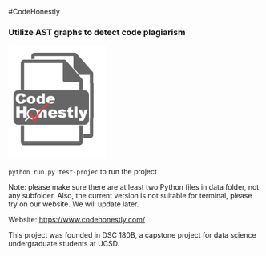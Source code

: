 #CodeHonestly
### Utilize AST graphs to detect code plagiarism

![](logo.png)

`python run.py test-projec` to run the project

Note: please make sure there are at least two Python files in data folder, not any subfolder. Also, the current version is not suitable for terminal, please try on our website. We will update later.

Website: https://www.codehonestly.com/

This project was founded in DSC 180B, a capstone project for data science undergraduate students at UCSD.
